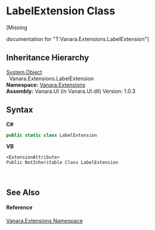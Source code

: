 # LabelExtension Class
 

\[Missing <summary> documentation for "T:Vanara.Extensions.LabelExtension"\]


## Inheritance Hierarchy
<a href="http://msdn2.microsoft.com/en-us/library/e5kfa45b" target="_blank">System.Object</a><br />&nbsp;&nbsp;Vanara.Extensions.LabelExtension<br />
**Namespace:**&nbsp;<a href="9abe54ff-18ce-e333-beed-30e855655381">Vanara.Extensions</a><br />**Assembly:**&nbsp;Vanara.UI (in Vanara.UI.dll) Version: 1.0.3

## Syntax

**C#**<br />
``` C#
public static class LabelExtension
```

**VB**<br />
``` VB
<ExtensionAttribute>
Public NotInheritable Class LabelExtension
```

<br />

## See Also


#### Reference
<a href="9abe54ff-18ce-e333-beed-30e855655381">Vanara.Extensions Namespace</a><br />